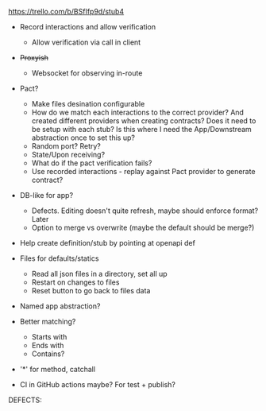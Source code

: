 https://trello.com/b/BSfIfp9d/stub4

- Record interactions and allow verification

  - Allow verification via call in client

- ~~Proxyish~~

  - Websocket for observing in-route

- Pact?

  - Make files desination configurable
  - How do we match each interactions to the correct provider? And created different providers when creating contracts? Does it need to be setup with each stub? Is this where I need the App/Downstream abstraction once to set this up?
  - Random port? Retry?
  - State/Upon receiving?
  - What do if the pact verification fails?
  - Use recorded interactions - replay against Pact provider to generate contract?

- DB-like for app?

  - Defects. Editing doesn't quite refresh, maybe should enforce format? Later
  - Option to merge vs overwrite (maybe the default should be merge?)

- Help create definition/stub by pointing at openapi def

- Files for defaults/statics

  - Read all json files in a directory, set all up
  - Restart on changes to files
  - Reset button to go back to files data

- Named app abstraction?

- Better matching?

  - Starts with
  - Ends with
  - Contains?

- '\*' for method, catchall

- CI in GitHub actions maybe? For test + publish?

DEFECTS:
